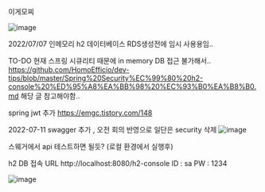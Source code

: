 이게모찌


![image](https://user-images.githubusercontent.com/61217289/177768782-17b7fbef-c9bc-44d6-87da-c5953976b372.png)


2022/07/07 인메모리 h2 데이터베이스 RDS생성전에 임시 사용용임..

TO-DO 현재 스프링 시큐리티 때문에 in memory DB 접근 불가해서..
https://github.com/HomoEfficio/dev-tips/blob/master/Spring%20Security%EC%99%80%20h2-console%20%ED%95%A8%EA%BB%98%20%EC%93%B0%EA%B8%B0.md
해당 글 참고해야함.. 

spring jwt 추가
https://emgc.tistory.com/148

2022-07-11
swagger 추가 , 오전 회의 반영으로 일단은 security 삭제
![image](https://user-images.githubusercontent.com/61217289/178290989-208b3a62-2950-4ed1-ab06-dd22c0fbe57c.png)

스웨거에서 api 테스트하면 될듯? (로컬 환경에서 실행후)

h2 DB 접속 URL
http://localhost:8080/h2-console
ID : sa
PW : 1234

![image](https://user-images.githubusercontent.com/61217289/178385810-faeb88c2-1f7e-49d1-88ef-72e09a3add6a.png)


